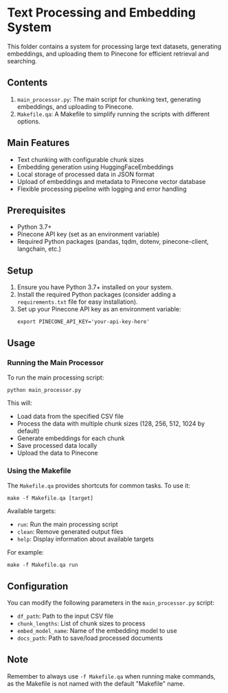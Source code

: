 # Text Processing and Embedding System

This folder contains a system for processing large text datasets, generating embeddings, and uploading them to Pinecone for efficient retrieval and searching.

## Contents

1. `main_processor.py`: The main script for chunking text, generating embeddings, and uploading to Pinecone.
2. `Makefile.qa`: A Makefile to simplify running the scripts with different options.

## Main Features

- Text chunking with configurable chunk sizes
- Embedding generation using HuggingFaceEmbeddings
- Local storage of processed data in JSON format
- Upload of embeddings and metadata to Pinecone vector database
- Flexible processing pipeline with logging and error handling

## Prerequisites

- Python 3.7+
- Pinecone API key (set as an environment variable)
- Required Python packages (pandas, tqdm, dotenv, pinecone-client, langchain, etc.)

## Setup

1. Ensure you have Python 3.7+ installed on your system.
2. Install the required Python packages (consider adding a `requirements.txt` file for easy installation).
3. Set up your Pinecone API key as an environment variable:
   ```
   export PINECONE_API_KEY='your-api-key-here'
   ```

## Usage

### Running the Main Processor

To run the main processing script:

```
python main_processor.py
```

This will:
- Load data from the specified CSV file
- Process the data with multiple chunk sizes (128, 256, 512, 1024 by default)
- Generate embeddings for each chunk
- Save processed data locally
- Upload the data to Pinecone

### Using the Makefile

The `Makefile.qa` provides shortcuts for common tasks. To use it:

```
make -f Makefile.qa [target]
```

Available targets:
- `run`: Run the main processing script
- `clean`: Remove generated output files
- `help`: Display information about available targets

For example:
```
make -f Makefile.qa run
```

## Configuration

You can modify the following parameters in the `main_processor.py` script:

- `df_path`: Path to the input CSV file
- `chunk_lengths`: List of chunk sizes to process
- `embed_model_name`: Name of the embedding model to use
- `docs_path`: Path to save/load processed documents

## Note

Remember to always use `-f Makefile.qa` when running make commands, as the Makefile is not named with the default "Makefile" name.